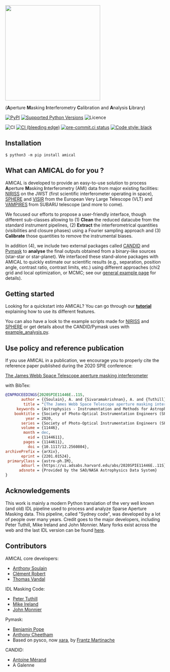 <a href="https://github.com/SydneyAstrophotonicInstrumentationLab/AMICAL">
<img src="https://raw.githubusercontent.com/SydneyAstrophotonicInstrumentationLab/AMICAL/master/doc/Figures/amical_logo.png" width="300"></a>

(**A**perture **M**asking **I**nterferometry **C**alibration and **A**nalysis
**L**ibrary)

[![PyPI](https://img.shields.io/pypi/v/amical)](https://pypi.org/project/amical/)
[![Supported Python Versions](https://img.shields.io/pypi/pyversions/amical)](https://pypi.org/project/amical/)
![Licence](https://img.shields.io/github/license/SydneyAstrophotonicInstrumentationLab/AMICAL)

![CI](https://github.com/SydneyAstrophotonicInstrumentationLab/AMICAL/actions/workflows/ci.yml/badge.svg)
[![CI (bleeding edge)](https://github.com/SydneyAstrophotonicInstrumentationLab/AMICAL/actions/workflows/bleeding-edge.yaml/badge.svg)](https://github.com/SydneyAstrophotonicInstrumentationLab/AMICAL/actions/workflows/bleeding-edge.yaml)
[![pre-commit.ci status](https://results.pre-commit.ci/badge/github/SydneyAstrophotonicInstrumentationLab/AMICAL/master.svg)](https://results.pre-commit.ci/latest/github/SydneyAstrophotonicInstrumentationLab/AMICAL/master)
[![Code style: black](https://img.shields.io/badge/code%20style-black-000000.svg)](https://github.com/psf/black)

## Installation

```shell
$ python3 -m pip install amical
```

## What can AMICAL do for you ?

AMICAL is developed to provide an easy-to-use solution to process
**A**perture **M**asking **I**nterferometry (AMI) data from major existing
facilities:
[NIRISS](https://jwst-docs.stsci.edu/near-infrared-imager-and-slitless-spectrograph)
on the JWST (first scientific interferometer operating in space),
[SPHERE](https://www.eso.org/sci/facilities/paranal/instruments/sphere.html) and
[VISIR](https://www.eso.org/sci/facilities/paranal/instruments/visir.html) from
the European Very Large Telescope (VLT) and
[VAMPIRES](https://www.naoj.org/Projects/SCEXAO/scexaoWEB/030openuse.web/040vampires.web/indexm.html)
from SUBARU telescope (and more to come).

We focused our efforts to propose a user-friendly interface, though different
sub-classes allowing to (1) **Clean** the reduced datacube from the standard
instrument pipelines, (2) **Extract** the interferometrical quantities
(visibilities and closure phases) using a Fourier sampling approach and (3)
**Calibrate** those quantities to remove the instrumental biases.

In addition (4), we include two external packages called
[CANDID](https://github.com/amerand/CANDID) and
[Pymask](https://github.com/AnthonyCheetham/pymask) to **analyse** the final
outputs obtained from a binary-like sources (star-star or star-planet). We
interfaced these stand-alone packages with AMICAL to quickly estimate our
scientific results (e.g., separation, position angle, contrast ratio, contrast
limits, etc.) using different approaches (chi2 grid and local optimization, or MCMC; see our [general example page](notebooks/example_analysis.py) for details).

## Getting started

Looking for a quickstart into AMICAL? You can go through our **[tutorial](tutorial.md)** explaining
how to use its different features.

You can also have a look to the example scripts
made for [NIRISS](notebooks/example_NIRISS.ipynb) and [SPHERE](notebooks/example_SPHERE.ipynb) or get details about the CANDID/Pymask uses with [example_analysis.py](notebooks/example_analysis.py).

## Use policy and reference publication

If you use AMICAL in a publication, we encourage you to properly cite the
reference paper published during the 2020 SPIE conference: 

[The James Webb Space
Telescope aperture masking
interferometer](https://ui.adsabs.harvard.edu/abs/2020SPIE11446E..11S/abstract)


with BibTex:

```BibTex
@INPROCEEDINGS{2020SPIE11446E..11S,
       author = {{Soulain}, A. and {Sivaramakrishnan}, A. and {Tuthill}, P. and {Thatte}, D. and {Volk}, K. and {Cooper}, R. and {Albert}, L. and {Artigau}, {\'E}. and {Cook}, N. and {Doyon}, R. and {Johnstone}, D. and {Lafreni{\`e}re}, D. and {Martel}, A.},
        title = "{The James Webb Space Telescope aperture masking interferometer}",
     keywords = {Astrophysics - Instrumentation and Methods for Astrophysics},
    booktitle = {Society of Photo-Optical Instrumentation Engineers (SPIE) Conference Series},
         year = 2020,
       series = {Society of Photo-Optical Instrumentation Engineers (SPIE) Conference Series},
       volume = {11446},
        month = dec,
          eid = {1144611},
        pages = {1144611},
          doi = {10.1117/12.2560804},
archivePrefix = {arXiv},
       eprint = {2201.01524},
 primaryClass = {astro-ph.IM},
       adsurl = {https://ui.adsabs.harvard.edu/abs/2020SPIE11446E..11S},
      adsnote = {Provided by the SAO/NASA Astrophysics Data System}
}
```

## Acknowledgements

This work is mainly a modern Python translation of the very well known (and old)
IDL pipeline used to process and analyze Sparse Aperture Masking data. This
pipeline, called "Sydney code", was developed by a lot of people over many
years. Credit goes to the major developers, including Peter Tuthill, Mike
Ireland and John Monnier. Many forks exist across the web and the last IDL
version can be found [here](https://github.com/AnthonyCheetham/idl_masking).

## Contributors

AMICAL core developers:

- [Anthony Soulain](https://github.com/drsoulain)
- [Clément Robert](https://github.com/neutrinoceros)
- [Thomas Vandal](https://github.com/vandalt)

IDL Masking Code: 

- [Peter Tuthill](http://www.physics.usyd.edu.au/~gekko/)
- [Mike Ireland](https://github.com/mikeireland)
- [John Monnier](https://lsa.umich.edu/astro/people/core-faculty/monnier.html)

Pymask:

- [Benjamin Pope](https://github.com/benjaminpope)
- [Anthony Cheetham](https://github.com/AnthonyCheetham)
- Based on pysco, now [xara](https://github.com/fmartinache/xara), by [Frantz Martinache](https://github.com/fmartinache)

CANDID:

- [Antoine Mérand](https://github.com/amerand)
- A Galenne
